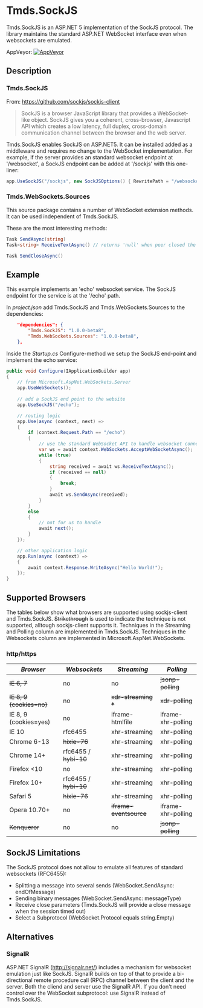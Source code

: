 # Tmds.SockJS
Tmds.SockJS is an ASP.NET 5 implementation of the SockJS protocol. The library maintains the standard ASP.NET WebSocket interface even when websockets are emulated.

AppVeyor: [![AppVeyor](https://ci.appveyor.com/api/projects/status/kpmtd98p5p4x1bd0?svg=true)](https://ci.appveyor.com/project/tmds/tmds-sockjs/branch/master)

## Description

### Tmds.SockJS

From: https://github.com/sockjs/sockjs-client 
> SockJS is a browser JavaScript library that provides a WebSocket-like object. SockJS gives you a coherent, cross-browser, Javascript API which creates a low latency, full duplex, cross-domain communication channel between the browser and the web server.

Tmds.SockJS enables SockJS on ASP.NET5. It can be installed added as a middleware and requires no change to the WebSocket implementation. For example, if the server provides an standard websocket endpoint at '/websocket', a SockJS endpoint can be added at '/sockjs' with this one-liner:
```C#
app.UseSockJS("/sockjs", new SockJSOptions() { RewritePath = "/websocket" });
```

### Tmds.WebSockets.Sources

This source package contains a number of WebSocket extension methods. It can be used independent of Tmds.SockJS.

These are the most interesting methods:
```C#
Task SendAsync(string)
Task<string> ReceiveTextAsync() // returns 'null' when peer closed the WebSocket

Task SendCloseAsync()
```

## Example

This example implements an 'echo' websocket service. The SockJS endpoint for the service is at the '/echo' path.

In *project.json* add Tmds.SockJS and Tmds.WebSockets.Sources to the dependencies:
```JSON
	"dependencies": {
		"Tmds.SockJS": "1.0.0-beta8",
		"Tmds.WebSockets.Sources": "1.0.0-beta8",
	},
```

Inside the *Startup.cs* Configure-method we setup the SockJS end-point and implement the echo service:
```C#
public void Configure(IApplicationBuilder app)
{
	// from Microsoft.AspNet.WebSockets.Server
	app.UseWebSockets();
	
	// add a SockJS end point to the website
	app.UseSockJS("/echo");

	// routing logic
	app.Use(async (context, next) =>
	{
		if (context.Request.Path == "/echo")
		{
			// use the standard WebSocket API to handle websocket connections
			var ws = await context.WebSockets.AcceptWebSocketAsync();
			while (true)
			{
				string received = await ws.ReceiveTextAsync();
				if (received == null)
				{
					break;
				}
				await ws.SendAsync(received);
			}
		}
		else
		{
			// not for us to handle
			await next();
		}
	});

	// other application logic
	app.Run(async (context) =>
	{
		await context.Response.WriteAsync("Hello World!");
	});
}
```

## Supported Browsers

The tables below show what browsers are supported using sockjs-client and Tmds.SockJS.
~~Strikethrough~~ is used to indicate the technique is not supported, alltough sockjs-client supports it.
Techniques in the Streaming and Polling column are implemented in Tmds.SockJS.
Techniques in the Websockets column are implemented in Microsoft.AspNet.WebSockets.

### http/https

_Browser_       | _Websockets_     | _Streaming_ | _Polling_
----------------|------------------|-------------|-------------------
~~IE 6, 7~~        | no               | no          | ~~jsonp-polling~~
~~IE 8, 9 (cookies=no)~~ |    no       |  ~~xdr-streaming &dagger;~~ |  ~~xdr-polling~~
IE 8, 9 (cookies=yes)|    no       | iframe-htmlfile | iframe-xhr-polling
IE 10           | rfc6455          | xhr-streaming   | xhr-polling
Chrome 6-13     | ~~hixie-76~~         | xhr-streaming   | xhr-polling
Chrome 14+      | rfc6455 / ~~hybi-10~~ | xhr-streaming   | xhr-polling
Firefox <10     | no               | xhr-streaming   | xhr-polling
Firefox 10+     | rfc6455 / ~~hybi-10~~ | xhr-streaming   | xhr-polling
Safari 5        | ~~hixie-76~~         | xhr-streaming   | xhr-polling
Opera 10.70+    | no               | ~~iframe-eventsource~~ | iframe-xhr-polling
~~Konqueror~~       | no               | no          | ~~jsonp-polling~~

## SockJS Limitations

The SockJS protocol does not allow to emulate all features of standard websockets (RFC6455):
- Splitting a message into several sends (WebSocket.SendAsync: endOfMessage)
- Sending binary messages (WebSocket.SendAsync: messageType)
- Receive close parameters (Tmds.SockJS will provide a close message when the session timed out)
- Select a Subprotocol (WebSocket.Protocol equals string.Empty)

## Alternatives

### SignalR

ASP.NET SignalR (http://signalr.net/) includes a mechanism for websocket emulation just like SockJS. SignalR builds on top of that to provide a bi-directional remote procedure call (RPC) channel between the client and the server. Both the cliend and server use the SignalR API. If you don't need control over the WebSocket subprotocol: use SignalR instead of Tmds.SockJS.
